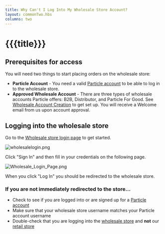 ```yaml
---
title: Why Can't I Log Into My Wholesale Store Account?
layout: commonTwo.hbs
columns: two
---
```


# {{{title}}}
## Prerequisites for access

You will need two things to start placing orders on the wholesale store:

* **Particle Account** \- You need a valid [Particle account](https://login.particle.io/signup) to be able to log in to the wholesale store.
* **Approved Wholesale Account** \- There are three types of wholesale accounts Particle offers: B2B, Distributor, and Particle For Good. See [Wholesale Account Creation](/troubleshooting/faqs/orders/how-do-i-sign-up-for-or-log-into-the-wholesale-store/) to get set up. You will receive a Welcome email from us upon account approval.

## Logging into the wholesale store

Go to the [Wholesale store login page](https://login.particle.io/wholesale) to get started.

![wholesalelogin.png](/assets/images/support/wholesalelogin.png)

Click "Sign In" and then fill in your credentials on the following page.

![Wholesale_Login_Page.png](/assets/images/support/Wholesale_Login_Page.png)

When you click "Log In" you should be redirected to the wholesale store.

### If you are not immediately redirected to the store...

* Check to see if you are logged into or are signed up for a [Particle account](https://console.particle.io/)
* Make sure that your wholesale store username matches your Particle account username
* Double-check that you are logging into the [wholesale store](https://wholesale.particle.io) and **not** our [retail store](https://store.particle.io)
